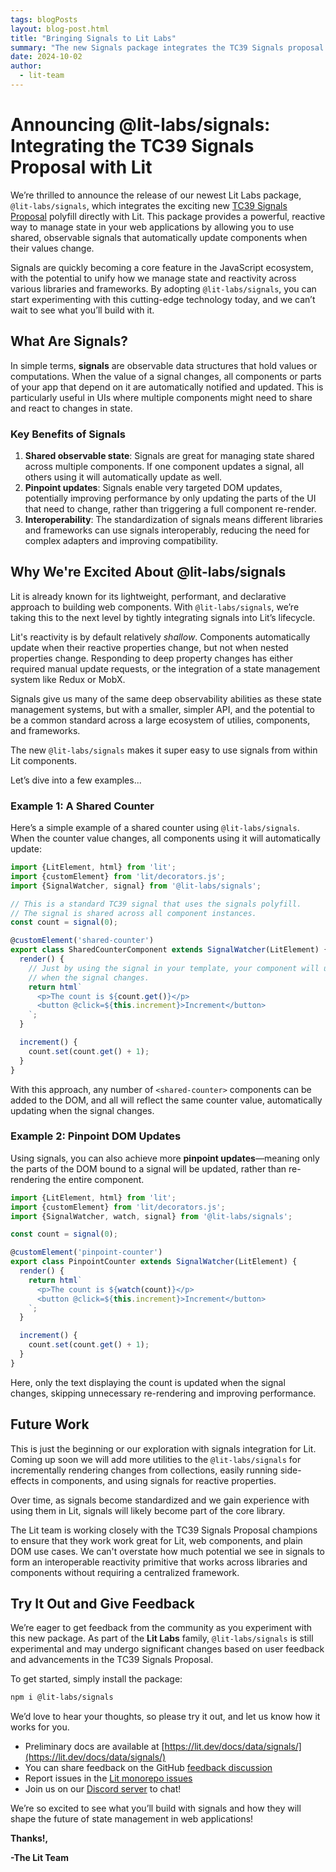 ```yaml
---
tags: blogPosts
layout: blog-post.html
title: "Bringing Signals to Lit Labs"
summary: "The new Signals package integrates the TC39 Signals proposal with Lit"
date: 2024-10-02
author:
  - lit-team
---
```


# Announcing @lit-labs/signals: Integrating the TC39 Signals Proposal with Lit

We’re thrilled to announce the release of our newest Lit Labs package,
`@lit-labs/signals`, which integrates the exciting new [TC39 Signals
Proposal](https://github.com/tc39/proposal-signals) polyfill directly with Lit.
This package provides a powerful, reactive way to manage state in your web
applications by allowing you to use shared, observable signals that
automatically update components when their values change.

Signals are quickly becoming a core feature in the JavaScript ecosystem, with
the potential to unify how we manage state and reactivity across various
libraries and frameworks. By adopting `@lit-labs/signals`, you can start
experimenting with this cutting-edge technology today, and we can’t wait to see
what you’ll build with it.

## What Are Signals?

In simple terms, **signals** are observable data structures that hold values or
computations. When the value of a signal changes, all components or parts of
your app that depend on it are automatically notified and updated. This is
particularly useful in UIs where multiple components might need to share and
react to changes in state.

### Key Benefits of Signals

1. **Shared observable state**: Signals are great for managing state shared
   across multiple components. If one component updates a signal, all others
   using it will automatically update as well.
2. **Pinpoint updates**: Signals enable very targeted DOM updates, potentially
   improving performance by only updating the parts of the UI that need to
   change, rather than triggering a full component re-render.
3. **Interoperability**: The standardization of signals means different
   libraries and frameworks can use signals interoperably, reducing the need for
   complex adapters and improving compatibility.

## Why We're Excited About @lit-labs/signals

Lit is already known for its lightweight, performant, and declarative approach
to building web components. With `@lit-labs/signals`, we’re taking this to the
next level by tightly integrating signals into Lit’s lifecycle.

Lit's reactivity is by default relatively _shallow_. Components automatically
update when their reactive properties change, but not when nested properties
change. Responding to deep property changes has either required manual update
requests, or the integration of a state management system like Redux or MobX.

Signals give us many of the same deep observability abilities as these state
management systems, but with a smaller, simpler API, and the potential to be a
common standard across a large ecosystem of utilies, components, and frameworks.

The new `@lit-labs/signals` makes it super easy to use signals from within Lit
components.

Let’s dive into a few examples...

### Example 1: A Shared Counter

Here’s a simple example of a shared counter using `@lit-labs/signals`. When the
counter value changes, all components using it will automatically update:

```ts
import {LitElement, html} from 'lit';
import {customElement} from 'lit/decorators.js';
import {SignalWatcher, signal} from '@lit-labs/signals';

// This is a standard TC39 signal that uses the signals polyfill.
// The signal is shared across all component instances.
const count = signal(0);

@customElement('shared-counter')
export class SharedCounterComponent extends SignalWatcher(LitElement) {
  render() {
    // Just by using the signal in your template, your component will update
    // when the signal changes.
    return html`
      <p>The count is ${count.get()}</p>
      <button @click=${this.increment}>Increment</button>
    `;
  }

  increment() {
    count.set(count.get() + 1);
  }
}
```

With this approach, any number of `<shared-counter>` components can be added to
the DOM, and all will reflect the same counter value, automatically updating
when the signal changes.

### Example 2: Pinpoint DOM Updates

Using signals, you can also achieve more **pinpoint updates**—meaning only the
parts of the DOM bound to a signal will be updated, rather than re-rendering the
entire component.

```ts
import {LitElement, html} from 'lit';
import {customElement} from 'lit/decorators.js';
import {SignalWatcher, watch, signal} from '@lit-labs/signals';

const count = signal(0);

@customElement('pinpoint-counter')
export class PinpointCounter extends SignalWatcher(LitElement) {
  render() {
    return html`
      <p>The count is ${watch(count)}</p>
      <button @click=${this.increment}>Increment</button>
    `;
  }

  increment() {
    count.set(count.get() + 1);
  }
}
```

Here, only the text displaying the count is updated when the signal changes,
skipping unnecessary re-rendering and improving performance.

## Future Work

This is just the beginning or our exploration with signals integration for Lit.
Coming up soon we will add more utilities to the `@lit-labs/signals` for
incrementally rendering changes from collections, easily running side-effects in
components, and using signals for reactive properties.

Over time, as signals become standardized and we gain experience with using them
in Lit, signals will likely become part of the core library.

The Lit team is working closely with the TC39 Signals Proposal champions to
ensure that they work work great for Lit, web components, and plain DOM use
cases. We can't overstate how much potential we see in signals to form an
interoperable reactivity primitive that works across libraries and components
without requiring a centralized framework.

## Try It Out and Give Feedback

We’re eager to get feedback from the community as you experiment with this new
package. As part of the **Lit Labs** family, `@lit-labs/signals` is still
experimental and may undergo significant changes based on user feedback and
advancements in the TC39 Signals Proposal.

To get started, simply install the package:

```sh
npm i @lit-labs/signals
```

We’d love to hear your thoughts, so please try it out, and let us know how it
works for you.

- Preliminary docs are available at
  [https://lit.dev/docs/data/signals/](https://lit.dev/docs/data/signals/)
- You can share feedback on the GitHub [feedback
  discussion](https://github.com/lit/lit/discussions/4779)
- Report issues in the [Lit monorepo
  issues](https://github.com/lit/lit/discussions)
- Join us on our [Discord server](https://lit.dev/discord/) to chat!

We’re so excited to see what you’ll build with signals and how they will shape
the future of state management in web applications!

**Thanks!,**

**-The Lit Team**
